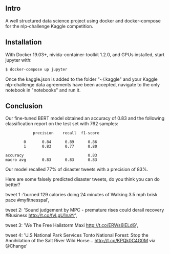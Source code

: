## Intro

A well structured data science project using docker and docker-compose for the nlp-challenge Kaggle competition.

## Installation

With Docker 19.03+, nivida-container-toolkit 1.2.0, and GPUs installed, start jupyter with:

```bash
$ docker-compose up jupyter
```

Once the kaggle.json is added to the folder "~/.kaggle" and your Kaggle nlp-challenge data agreements have been accepted, navigate to the only notebook in "notebooks" and run it.

## Conclusion

Our fine-tuned BERT model obtained an accuracy of 0.83 and the following classification report on the test set with 762 samples:

```
            precision    recall  f1-score

        0       0.84      0.89      0.86
        1       0.83      0.77      0.80

accuracy                            0.83
macro avg       0.83      0.83      0.83
```

Our model recalled 77% of disaster tweets with a precision of 83%.

Here are some falsely predicted disaster tweets, do you think you can do better?

tweet 1 :'burned 129 calories doing 24 minutes of Walking 3.5 mph brisk pace #myfitnesspal',

tweet 2: 'Sound judgement by MPC - premature rises could derail recovery #Business http://t.co/fvLgU1naYr',

tweet 3: 'We The Free Hailstorm Maxi http://t.co/ERWs6IELdG',

tweet 4: 'U.S National Park Services Tonto National Forest: Stop the Annihilation of the Salt River Wild Horse... http://t.co/KPQk0C4G0M via @Change'